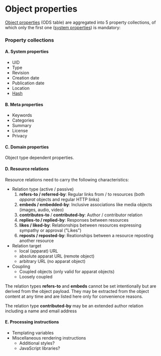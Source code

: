 Object properties
=================

[Object properties](object-properties.ods) (ODS table) are aggregated into 5 property collections, of which only the first one ([system properties](#system-properties)) is mandatory:

### Property collections

#### A. System properties

* UID
* Type
* Revision
* Creation date
* Publication date
* Location
* [Hash](object-hash.md)

#### B. Meta properties

* Keywords
* Categories
* Summary
* License
* Privacy

#### C. Domain properties

Object type dependent properties.

#### D. Resource relations

Resource relations need to carry the following characteristics:

* Relation type (active / passive)
    1. **refers-to / referred-by**: Regular links from / to resources (both *apparat* objects and regular HTTP links)
    2. **embeds / embedded-by**: Inclusive associations like media objects (images, audio, video)
    3. **contributes-to** / **contributed-by**: Author / contributor relation
    4. **replies-to / replied-by**: Responses between resources
    5. **likes / liked-by**: Relationships between resources expressing sympathy or approval ("Likes")
    6. **reposts / reposted-by**: Reationships between a resource reposting another resource
* Relation target
	* local (apparat) URL
	* absolute apparat URL (remote object)
	* arbitrary URL (no apparat object)
* Coupling
	* Coupled objects (only valid for apparat objects)
	* Loosely coupled

The relation types **refers-to** and **embeds** cannot be set intentionally but are derived from the object payload. They may be extracted from the object content at any time and are listed here only for convenience reasons.

The relation type **contributed-by** may be an extended author relation including a name and email address

#### E. Processing instructions

* Templating variables
* Miscellaneous rendering instructions
	* Additional styles?
	* JavaScript libraries?
